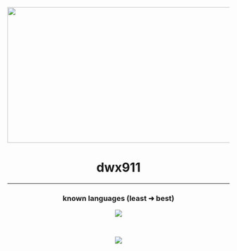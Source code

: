 <p align="center">
  <img src="https://i.pinimg.com/originals/cd/65/01/cd6501ab083aeccae56d7e4c2c16fd6f.gif" width="868" height="308">
</p>

<h1 align="center">
  dwx911
</h1>

<hr>

<h3 align="center">
  known languages (least ➜ best)
</h3>

<p align="center">
  <img src="https://skillicons.dev/icons?i=css,cs,cpp,htnk,python">
</p>
<br>
<p align="center">
    <img src="https://github-readme-stats.vercel.app/api/?username=dwx911&amp;title_color=674fc9&amp;text_color=9f9f9f&amp;show_icons=true&amp;bg_color=00000000&amp;hide_border=true&amp;icon_color=674fc9&amp;hide_title=true&amp;count_private=true" style="max-width: 100%;">
</P>
